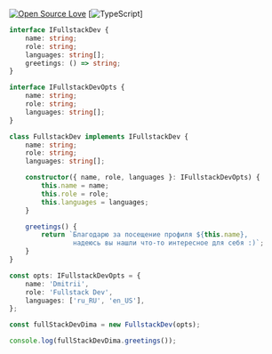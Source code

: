 [![Open Source Love](https://badges.frapsoft.com/os/v1/open-source.svg?v=103)](https://github.com/ellerbrock/open-source-badges/)
[![TypeScript](https://badges.frapsoft.com/typescript/love/typescript.png?v=101)]

```typescript
interface IFullstackDev {
    name: string;
    role: string;
    languages: string[];
    greetings: () => string;
}

interface IFullstackDevOpts {
    name: string;
    role: string;
    languages: string[];
}

class FullstackDev implements IFullstackDev {
    name: string;
    role: string;
    languages: string[];

    constructor({ name, role, languages }: IFullstackDevOpts) {
        this.name = name;
        this.role = role;
        this.languages = languages;
    }

    greetings() {
        return `Благодарю за посещение профиля ${this.name},
                надеюсь вы нашли что-то интересное для себя :)`;
    }
}

const opts: IFullstackDevOpts = {
    name: 'Dmitrii',
    role: 'Fullstack Dev',
    languages: ['ru_RU', 'en_US'],
};

const fullStackDevDima = new FullstackDev(opts);

console.log(fullStackDevDima.greetings());

```
